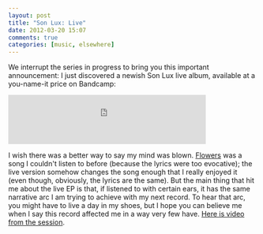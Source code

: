 ```yaml
---
layout: post
title: "Son Lux: Live"
date: 2012-03-20 15:07
comments: true
categories: [music, elsewhere]
---
```


We interrupt the series in progress to bring you this important announcement: I just discovered a newish Son Lux live album, available at a you-name-it price on Bandcamp:

<iframe width="400" height="100" style="position: relative; display: block; width: 400px; height: 100px; margin-bottom: 1em;" src="http://bandcamp.com/EmbeddedPlayer/v=2/album=1033868237/size=venti/bgcol=FFFFFF/linkcol=4285BB/" allowtransparency="true" frameborder="0"><a href="http://music.sonluxmusic.com/album/son-lux-breakthru-radio-session">Son Lux (BreakThru Radio Session) by Son Lux</a></iframe>

I wish there was a better way to say my mind was blown. [Flowers](http://music.sonluxmusic.com/track/flowers) was a song I couldn't listen to before (because the lyrics were too evocative); the live version somehow changes the song enough that I really enjoyed it (even though, obviously, the lyrics are the same). But the main thing that hit me about the live EP is that, if listened to with certain ears, it has the same narrative arc I am trying to achieve with my next record. To hear that arc, you might have to live a day in my shoes, but I hope you can believe me when I say this record affected me in a way very few have. [Here is video from the session](http://blip.tv/btrlivestudio/son-lux-btr-live-studio-ep89-5900318).
